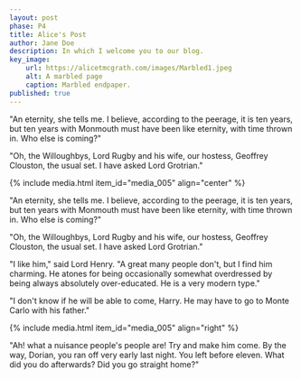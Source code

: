 ```yaml
---
layout: post
phase: P4
title: Alice's Post
author: Jane Doe
description: In which I welcome you to our blog.
key_image:
    url: https://alicetmcgrath.com/images/Marbled1.jpeg
    alt: A marbled page
    caption: Marbled endpaper.
published: true
---
```


"An eternity, she tells me. I believe, according to the peerage, it is ten years, but ten years with Monmouth must have been like eternity, with time thrown in. Who else is coming?"

"Oh, the Willoughbys, Lord Rugby and his wife, our hostess, Geoffrey Clouston, the usual set. I have asked Lord Grotrian."

{% include media.html item_id="media_005" align="center" %}

"An eternity, she tells me. I believe, according to the peerage, it is ten years, but ten years with Monmouth must have been like eternity, with time thrown in. Who else is coming?"

"Oh, the Willoughbys, Lord Rugby and his wife, our hostess, Geoffrey Clouston, the usual set. I have asked Lord Grotrian."

"I like him," said Lord Henry. "A great many people don't, but I find him charming. He atones for being occasionally somewhat overdressed by being always absolutely over-educated. He is a very modern type."

"I don't know if he will be able to come, Harry. He may have to go to Monte Carlo with his father."

{% include media.html item_id="media_005" align="right" %}

"Ah! what a nuisance people's people are! Try and make him come. By the way, Dorian, you ran off very early last night. You left before eleven. What did you do afterwards? Did you go straight home?"